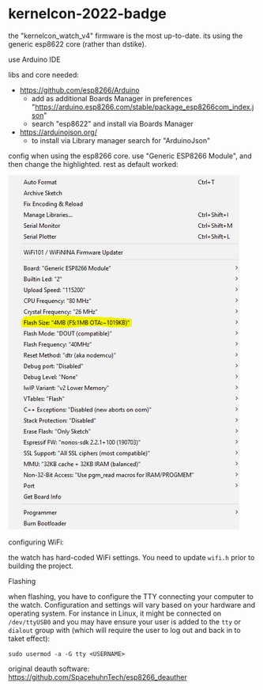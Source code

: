 # kernelcon-2022-badge

the "kernelcon_watch_v4" firmware is the most up-to-date. its using the generic esp8622 core (rather than dstike). 

use Arduino IDE

libs and core needed:
- https://github.com/esp8266/Arduino
  * add as additional Boards Manager in preferences "https://arduino.esp8266.com/stable/package_esp8266com_index.json"
  * search "esp8622" and install via Boards Manager
- https://arduinojson.org/
  * to install via Library manager search for "ArduinoJson"


config when using the esp8266 core. use "Generic ESP8266 Module", and then change the highlighted. rest as default worked:

![Alt text](arduinoIDEsettings.png)


configuring WiFi:

the watch has hard-coded WiFi settings.  You need to update `wifi.h` prior to building the project.

Flashing

when flashing, you have to configure the TTY connecting your computer to the watch.  Configuration and settings will vary based on your hardware and operating system.  For instance in Linux, it might be connected on `/dev/ttyUSB0` and you may have ensure your user is added to the `tty` or `dialout` group with (which will require the user to log out and back in to taket effect): 

    sudo usermod -a -G tty <USERNAME>

original deauth software: https://github.com/SpacehuhnTech/esp8266_deauther  
